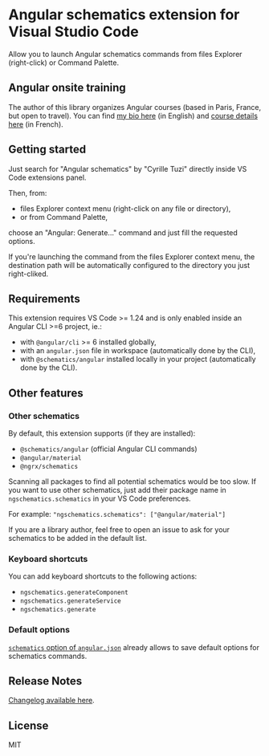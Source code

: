 # Angular schematics extension for Visual Studio Code

Allow you to launch Angular schematics commands from files Explorer (right-click) or Command Palette.

## Angular onsite training

The author of this library organizes Angular courses (based in Paris, France, but open to travel).
You can find [my bio here](https://www.cyrilletuzi.com/en/web/) (in English)
and [course details here](https://formationjavascript.com/formation-angular/) (in French).

## Getting started

Just search for "Angular schematics" by "Cyrille Tuzi" directly inside VS Code extensions panel.

Then, from:
- files Explorer context menu (right-click on any file or directory),
- or from Command Palette,

choose an "Angular: Generate..." command and just fill the requested options.

If you're launching the command from the files Explorer context menu,
the destination path will be automatically configured to the directory you just right-cliked.

## Requirements

This extension requires VS Code >= 1.24 and is only enabled inside an Angular CLI >=6 project, ie.:
- with `@angular/cli` >= 6 installed globally,
- with an `angular.json` file in workspace (automatically done by the CLI),
- with `@schematics/angular` installed locally in your project (automatically done by the CLI).

## Other features

### Other schematics

By default, this extension supports (if they are installed):
- `@schematics/angular` (official Angular CLI commands)
- `@angular/material`
- `@ngrx/schematics`

Scanning all packages to find all potential schematics would be too slow.
If you want to use other schematics, just add their package name in `ngschematics.schematics` in your VS Code preferences.

For example: `"ngschematics.schematics": ["@angular/material"]`

If you are a library author, feel free to open an issue to ask for your schematics to be added in the default list.

### Keyboard shortcuts

You can add keyboard shortcuts to the following actions:
- `ngschematics.generateComponent`
- `ngschematics.generateService`
- `ngschematics.generate`

### Default options

[`schematics` option of `angular.json`](https://github.com/angular/angular-cli/wiki/angular-workspace)
already allows to save default options for schematics commands.

## Release Notes

[Changelog available here](https://github.com/cyrilletuzi/vscode-angular-schematics/blob/master/CHANGELOG.md).

## License

MIT
